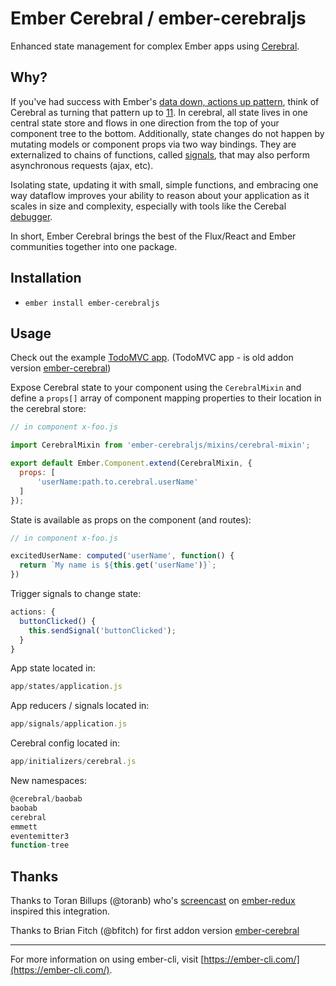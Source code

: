 # Ember Cerebral / ember-cerebraljs

Enhanced state management for complex Ember apps using [Cerebral](https://www.cerebraljs.com/).

Why?
-------------

If you've had success with Ember's [data down, actions up pattern](http://www.samselikoff.com/blog/data-down-actions-up/), think of Cerebral as turning that pattern up to [11](https://en.wikipedia.org/wiki/Up_to_eleven). In cerebral, all state lives in one central state store and flows in one direction from the top of your component tree to the bottom. Additionally, state changes do not happen by mutating models or component props via two way bindings. They are externalized to chains of functions, called [signals](http://www.cerebraljs.com/signals), that may also perform asynchronous requests (ajax, etc).

Isolating state, updating it with small, simple functions, and embracing one way dataflow improves your ability to reason about your application as it scales in size and complexity, especially with tools like the Cerebal [debugger](https://www.youtube.com/watch?v=ZMXcSRiq6fU).

In short, Ember Cerebral brings the best of the Flux/React and Ember communities together into one package.

Installation
--------------
- `ember install ember-cerebraljs`

Usage
--------

Check out the example [TodoMVC app](https://github.com/bfitch/ember-cerebral-todomvc).
(TodoMVC app - is old addon version [ember-cerebral](https://github.com/bfitch/ember-cerebral))

Expose Cerebral state to your component using the `CerebralMixin` and define a `props[]` array of component mapping properties to their location in the cerebral store:

```js
// in component x-foo.js

import CerebralMixin from 'ember-cerebraljs/mixins/cerebral-mixin';

export default Ember.Component.extend(CerebralMixin, {
  props: [
      'userName:path.to.cerebral.userName'
  ]
});
```

State is available as props on the component (and routes):

```js
// in component x-foo.js

excitedUserName: computed('userName', function() {
  return `My name is ${this.get('userName')}`;
})
```

Trigger signals to change state:
```js
actions: {
  buttonClicked() {
    this.sendSignal('buttonClicked');
  }
}
```


App state located in:
```js
app/states/application.js
```

App reducers / signals located in:
```js
app/signals/application.js
```

Cerebral config  located in:
```js
app/initializers/cerebral.js
```


New namespaces:
```js
@cerebral/baobab
baobab
cerebral
emmett
eventemitter3
function-tree
```


Thanks
----------
Thanks to Toran Billups (@toranb) who's [screencast](https://vimeo.com/160234990) on [ember-redux](https://github.com/toranb/ember-redux) inspired this integration.

Thanks to Brian Fitch (@bfitch) for first addon version [ember-cerebral](https://github.com/bfitch/ember-cerebral)

-----------------
For more information on using ember-cli, visit [https://ember-cli.com/](https://ember-cli.com/).
